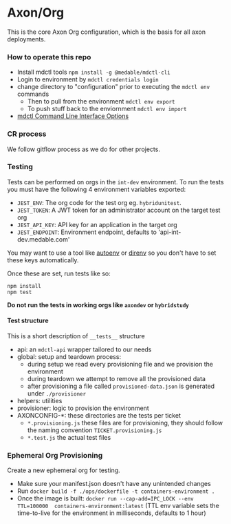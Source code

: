 # Axon/Org

This is the core Axon Org configuration, which is the basis for all axon deployments.

### How to operate this repo

- Install mdctl tools `npm install -g @medable/mdctl-cli`
- Login to environment by `mdctl credentials login`
- change directory to "configuration" prior to executing the `mdctl env` commands
  - Then to pull from the environment `mdctl env export`
  - To push stuff back to the enviornment `mdctl env import`
- [mdctl Command Line Interface Options](https://github.com/Medable/mdctl/blob/master/packages/mdctl-cli/README.md)

### CR process

We follow gitflow process as we do for other projects.

### Testing

Tests can be performed on orgs in the `int-dev` environment. To run the tests you must have the following 4 environment variables exported:

* `JEST_ENV`: The org code for the test org eg. `hybridunitest`.
* `JEST_TOKEN`: A JWT token for an administrator account on the target test org
* `JEST_API_KEY`: API key for an application in the target org
* `JEST_ENDPOINT`: Environment endpoint, defaults to 'api-int-dev.medable.com'

You may want to use a tool like [autoenv](https://github.com/kennethreitz/autoenv) or [direnv](https://direnv.net) so you don't have to set these keys automatically.

Once these are set, run tests like so:

```
npm install
npm test
```
__Do not run the tests in working orgs like `axondev` or `hybridstudy`__

#### Test structure

This is a short description of `__tests__` structure
- api: an `mdctl-api` wrapper tailored to our needs
- global: setup and teardown process:
    - during setup we read every provisioning file and we provision the environment
    - during teardown we attempt to remove all the provisioned data
    - after provisioning a file called `provisioned-data.json` is generated under `./provisioner`
- helpers: utilities
- provisioner: logic to provision the environment
- AXONCONFIG-*: these directories are the tests per ticket
    - `*.provisioning.js` these files are for provisioning, they should follow the naming convention `TICKET.provisioning.js`
    - `*.test.js` the actual test files

### Ephemeral Org Provisioning

Create a new ephemeral org for testing.

- Make sure your manifest.json doesn't have any unintended changes
- Run `docker build -f ./ops/dockerfile -t containers-environment .`
- Once the image is built: `docker run --cap-add=IPC_LOCK --env TTL=100000  containers-environment:latest` (TTL env variable sets the time-to-live for the environment in milliseconds, defaults to 1 hour)
